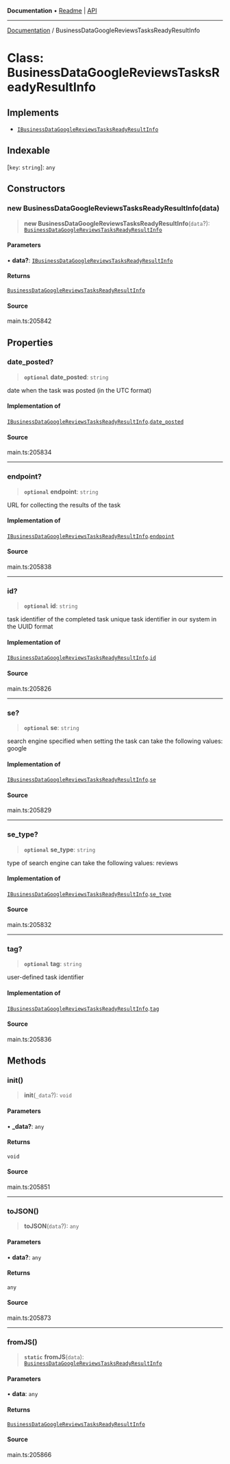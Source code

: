 **Documentation** • [Readme](../README.md) \| [API](../globals.md)

***

[Documentation](../README.md) / BusinessDataGoogleReviewsTasksReadyResultInfo

# Class: BusinessDataGoogleReviewsTasksReadyResultInfo

## Implements

- [`IBusinessDataGoogleReviewsTasksReadyResultInfo`](../interfaces/IBusinessDataGoogleReviewsTasksReadyResultInfo.md)

## Indexable

 \[`key`: `string`\]: `any`

## Constructors

### new BusinessDataGoogleReviewsTasksReadyResultInfo(data)

> **new BusinessDataGoogleReviewsTasksReadyResultInfo**(`data`?): [`BusinessDataGoogleReviewsTasksReadyResultInfo`](BusinessDataGoogleReviewsTasksReadyResultInfo.md)

#### Parameters

• **data?**: [`IBusinessDataGoogleReviewsTasksReadyResultInfo`](../interfaces/IBusinessDataGoogleReviewsTasksReadyResultInfo.md)

#### Returns

[`BusinessDataGoogleReviewsTasksReadyResultInfo`](BusinessDataGoogleReviewsTasksReadyResultInfo.md)

#### Source

main.ts:205842

## Properties

### date\_posted?

> **`optional`** **date\_posted**: `string`

date when the task was posted (in the UTC format)

#### Implementation of

[`IBusinessDataGoogleReviewsTasksReadyResultInfo`](../interfaces/IBusinessDataGoogleReviewsTasksReadyResultInfo.md).[`date_posted`](../interfaces/IBusinessDataGoogleReviewsTasksReadyResultInfo.md#date_posted)

#### Source

main.ts:205834

***

### endpoint?

> **`optional`** **endpoint**: `string`

URL for collecting the results of the task

#### Implementation of

[`IBusinessDataGoogleReviewsTasksReadyResultInfo`](../interfaces/IBusinessDataGoogleReviewsTasksReadyResultInfo.md).[`endpoint`](../interfaces/IBusinessDataGoogleReviewsTasksReadyResultInfo.md#endpoint)

#### Source

main.ts:205838

***

### id?

> **`optional`** **id**: `string`

task identifier of the completed task
unique task identifier in our system in the UUID format

#### Implementation of

[`IBusinessDataGoogleReviewsTasksReadyResultInfo`](../interfaces/IBusinessDataGoogleReviewsTasksReadyResultInfo.md).[`id`](../interfaces/IBusinessDataGoogleReviewsTasksReadyResultInfo.md#id)

#### Source

main.ts:205826

***

### se?

> **`optional`** **se**: `string`

search engine specified when setting the task
can take the following values: google

#### Implementation of

[`IBusinessDataGoogleReviewsTasksReadyResultInfo`](../interfaces/IBusinessDataGoogleReviewsTasksReadyResultInfo.md).[`se`](../interfaces/IBusinessDataGoogleReviewsTasksReadyResultInfo.md#se)

#### Source

main.ts:205829

***

### se\_type?

> **`optional`** **se\_type**: `string`

type of search engine
can take the following values: reviews

#### Implementation of

[`IBusinessDataGoogleReviewsTasksReadyResultInfo`](../interfaces/IBusinessDataGoogleReviewsTasksReadyResultInfo.md).[`se_type`](../interfaces/IBusinessDataGoogleReviewsTasksReadyResultInfo.md#se_type)

#### Source

main.ts:205832

***

### tag?

> **`optional`** **tag**: `string`

user-defined task identifier

#### Implementation of

[`IBusinessDataGoogleReviewsTasksReadyResultInfo`](../interfaces/IBusinessDataGoogleReviewsTasksReadyResultInfo.md).[`tag`](../interfaces/IBusinessDataGoogleReviewsTasksReadyResultInfo.md#tag)

#### Source

main.ts:205836

## Methods

### init()

> **init**(`_data`?): `void`

#### Parameters

• **\_data?**: `any`

#### Returns

`void`

#### Source

main.ts:205851

***

### toJSON()

> **toJSON**(`data`?): `any`

#### Parameters

• **data?**: `any`

#### Returns

`any`

#### Source

main.ts:205873

***

### fromJS()

> **`static`** **fromJS**(`data`): [`BusinessDataGoogleReviewsTasksReadyResultInfo`](BusinessDataGoogleReviewsTasksReadyResultInfo.md)

#### Parameters

• **data**: `any`

#### Returns

[`BusinessDataGoogleReviewsTasksReadyResultInfo`](BusinessDataGoogleReviewsTasksReadyResultInfo.md)

#### Source

main.ts:205866
